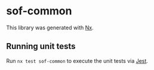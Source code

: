 # sof-common

This library was generated with [Nx](https://nx.dev).

## Running unit tests

Run `nx test sof-common` to execute the unit tests via [Jest](https://jestjs.io).
